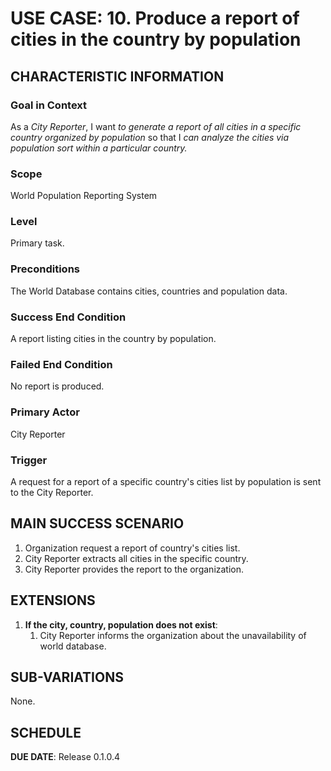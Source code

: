 # USE CASE: 10. Produce a report of cities in the country by population

## CHARACTERISTIC INFORMATION

### Goal in Context
As a *City Reporter*, I want *to generate a report of all cities in a specific country organized by population* so that I *can analyze the cities via population sort within a particular country.*

### Scope
World Population Reporting System

### Level
Primary task.

### Preconditions
The World Database contains cities, countries and population data.

### Success End Condition
A report listing cities in the country by population.

### Failed End Condition
No report is produced.

### Primary Actor
City Reporter

### Trigger
A request for a report of a specific country's cities list by population is sent to the City Reporter.

## MAIN SUCCESS SCENARIO
1. Organization request a report of country's cities list.
2. City Reporter extracts all cities in the specific country.
3. City Reporter provides the report to the organization.

## EXTENSIONS
1. **If the city, country, population does not exist**:
    1. City Reporter informs the organization about the unavailability of world database.

## SUB-VARIATIONS
None.

## SCHEDULE
**DUE DATE**: Release 0.1.0.4
